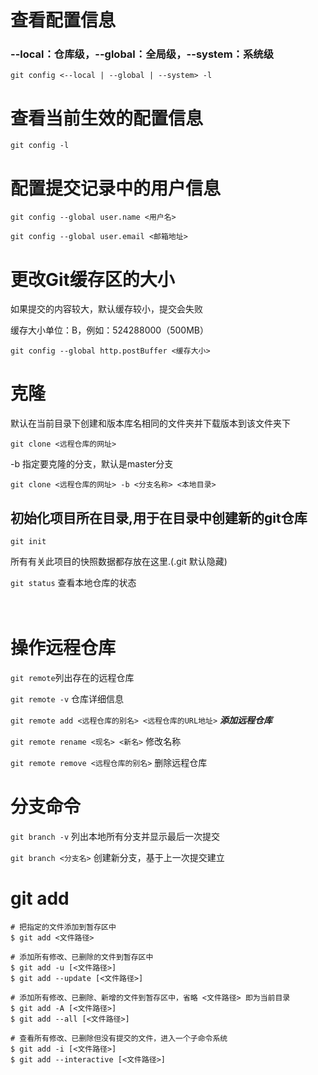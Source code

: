 # 查看配置信息

### --local：仓库级，--global：全局级，--system：系统级

```git config <--local | --global | --system> -l```

# 查看当前生效的配置信息

```git config -l```


# 配置提交记录中的用户信息

`git config --global user.name <用户名>`

`git config --global user.email <邮箱地址>`


# 更改Git缓存区的大小

如果提交的内容较大，默认缓存较小，提交会失败

缓存大小单位：B，例如：524288000（500MB）

`git config --global http.postBuffer <缓存大小>`


# 克隆

默认在当前目录下创建和版本库名相同的文件夹并下载版本到该文件夹下

`git clone <远程仓库的网址>`

-b 指定要克隆的分支，默认是master分支

`git clone <远程仓库的网址> -b <分支名称> <本地目录>`

## 初始化项目所在目录,用于在目录中创建新的git仓库

```git init```

所有有关此项目的快照数据都存放在这里.(.git 默认隐藏)

`git status` 查看本地仓库的状态
<br>
<br>
<br>

# 操作远程仓库

`git remote`列出存在的远程仓库

`git remote -v` 仓库详细信息

`git remote add <远程仓库的别名> <远程仓库的URL地址>`    ***添加远程仓库***

`git remote rename <现名> <新名>` 修改名称

`git remote remove <远程仓库的别名>` 删除远程仓库


# 分支命令

`git branch -v` 列出本地所有分支并显示最后一次提交

`git branch <分支名>` 创建新分支，基于上一次提交建立

# git add

```
# 把指定的文件添加到暂存区中
$ git add <文件路径>

# 添加所有修改、已删除的文件到暂存区中
$ git add -u [<文件路径>]
$ git add --update [<文件路径>]

# 添加所有修改、已删除、新增的文件到暂存区中，省略 <文件路径> 即为当前目录
$ git add -A [<文件路径>]
$ git add --all [<文件路径>]

# 查看所有修改、已删除但没有提交的文件，进入一个子命令系统
$ git add -i [<文件路径>]
$ git add --interactive [<文件路径>]

```